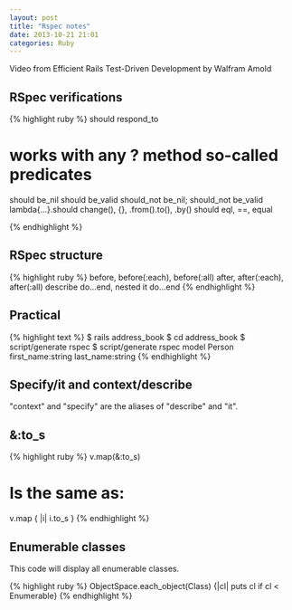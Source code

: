 ```yaml
---
layout: post
title: "Rspec notes"
date: 2013-10-21 21:01
categories: Ruby
---
```



Video from Efficient Rails Test-Driven Development by Walfram Amold

## RSpec verifications

{% highlight ruby %}
should respond_to
# works with any ? method so-called predicates
should be_nil
should be_valid
should_not be_nil; should_not be_valid
lambda{...}.should change(), {}, .from().to(), .by()
should eql, ==, equal

{% endhighlight %}

## RSpec structure
	
{% highlight ruby %}
before, before(:each), before(:all)
after, after(:each), after(:all)
describe do...end, nested
it do...end
{% endhighlight %}

## Practical

{% highlight text %}
$ rails address_book
$ cd address_book
$ script/generate rspec
$ script/generate rspec model Person first_name:string last_name:string
{% endhighlight %}

## Specify/it and context/describe

"context" and "specify" are the aliases of "describe" and 
"it".

## &:to_s

{% highlight ruby %}
v.map(&:to_s)
# Is the same as:
v.map { |i| i.to_s }
{% endhighlight %}

## Enumerable classes

This code will display all enumerable classes.

{% highlight ruby %}
ObjectSpace.each_object(Class) {|cl| puts cl if cl < Enumerable}
{% endhighlight %}


